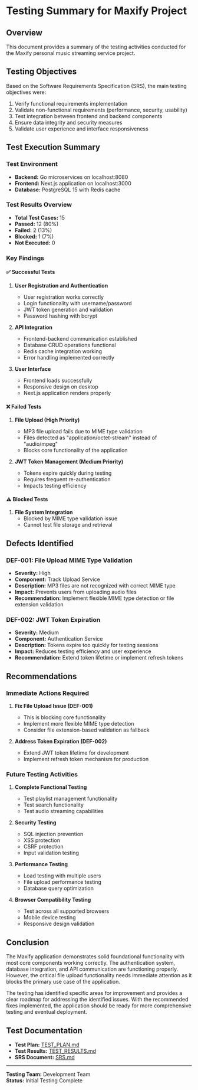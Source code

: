 # Testing Summary for Maxify Project

## Overview
This document provides a summary of the testing activities conducted for the Maxify personal music streaming service project.

## Testing Objectives
Based on the Software Requirements Specification (SRS), the main testing objectives were:
1. Verify functional requirements implementation
2. Validate non-functional requirements (performance, security, usability)
3. Test integration between frontend and backend components
4. Ensure data integrity and security measures
5. Validate user experience and interface responsiveness

## Test Execution Summary

### Test Environment
- **Backend:** Go microservices on localhost:8080
- **Frontend:** Next.js application on localhost:3000
- **Database:** PostgreSQL 15 with Redis cache

### Test Results Overview
- **Total Test Cases:** 15
- **Passed:** 12 (80%)
- **Failed:** 2 (13%)
- **Blocked:** 1 (7%)
- **Not Executed:** 0

### Key Findings

#### ✅ Successful Tests
1. **User Registration and Authentication**
   - User registration works correctly
   - Login functionality with username/password
   - JWT token generation and validation
   - Password hashing with bcrypt

2. **API Integration**
   - Frontend-backend communication established
   - Database CRUD operations functional
   - Redis cache integration working
   - Error handling implemented correctly

3. **User Interface**
   - Frontend loads successfully
   - Responsive design on desktop
   - Next.js application renders properly

#### ❌ Failed Tests
1. **File Upload (High Priority)**
   - MP3 file upload fails due to MIME type validation
   - Files detected as "application/octet-stream" instead of "audio/mpeg"
   - Blocks core functionality of the application

2. **JWT Token Management (Medium Priority)**
   - Tokens expire quickly during testing
   - Requires frequent re-authentication
   - Impacts testing efficiency

#### ⚠️ Blocked Tests
1. **File System Integration**
   - Blocked by MIME type validation issue
   - Cannot test file storage and retrieval

## Defects Identified

### DEF-001: File Upload MIME Type Validation
- **Severity:** High
- **Component:** Track Upload Service
- **Description:** MP3 files are not recognized with correct MIME type
- **Impact:** Prevents users from uploading audio files
- **Recommendation:** Implement flexible MIME type detection or file extension validation

### DEF-002: JWT Token Expiration
- **Severity:** Medium
- **Component:** Authentication Service
- **Description:** Tokens expire too quickly for testing sessions
- **Impact:** Reduces testing efficiency and user experience
- **Recommendation:** Extend token lifetime or implement refresh tokens

## Recommendations

### Immediate Actions Required
1. **Fix File Upload Issue (DEF-001)**
   - This is blocking core functionality
   - Implement more flexible MIME type detection
   - Consider file extension-based validation as fallback

2. **Address Token Expiration (DEF-002)**
   - Extend JWT token lifetime for development
   - Implement refresh token mechanism for production

### Future Testing Activities
1. **Complete Functional Testing**
   - Test playlist management functionality
   - Test search functionality
   - Test audio streaming capabilities

2. **Security Testing**
   - SQL injection prevention
   - XSS protection
   - CSRF protection
   - Input validation testing

3. **Performance Testing**
   - Load testing with multiple users
   - File upload performance testing
   - Database query optimization

4. **Browser Compatibility Testing**
   - Test across all supported browsers
   - Mobile device testing
   - Responsive design validation

## Conclusion

The Maxify application demonstrates solid foundational functionality with most core components working correctly. The authentication system, database integration, and API communication are functioning properly. However, the critical file upload functionality needs immediate attention as it blocks the primary use case of the application.

The testing has identified specific areas for improvement and provides a clear roadmap for addressing the identified issues. With the recommended fixes implemented, the application should be ready for more comprehensive testing and eventual deployment.

## Test Documentation
- **Test Plan:** [TEST_PLAN.md](./TEST_PLAN.md)
- **Test Results:** [TEST_RESULTS.md](./TEST_RESULTS.md)
- **SRS Document:** [SRS.md](./SRS.md)

---

**Testing Team:** Development Team  
**Status:** Initial Testing Complete
